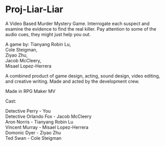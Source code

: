 # Proj-Liar-Liar
A Video Based Murder Mystery Game. Interrogate each suspect and examine the evidence to find the real killer. Pay attention to some of the audio cues, they might just help you out.

A game by:
Tianyang Robin Lu,\
Cole Steigman,\
Ziyao Zhu,\
Jacob McCleery,\
Misael Lopez-Herrera


A combined product of game design, acting, sound design, video editing, and creative writing. Made and acted by the development crew.

Made in RPG Maker MV

Cast:

Detective Perry - You\
Detective Orlando Fox - Jacob McCleery\
Aron Norris - Tianyang Robin Lu\
Vincent Murray - Misael Lopez-Herrera\
Domonic Dyer - Ziyao Zhu\
Ted Swan - Cole Steigman
